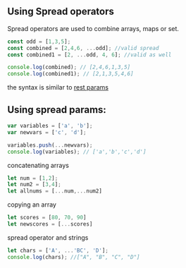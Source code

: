 ## Using Spread operators

Spread operators are used to combine arrays, maps or set.

```js
const odd = [1,3,5];
const combined = [2,4,6, ...odd]; //valid spread
const combined1 = [2, ...odd, 4, 6]; //valid as well

console.log(combined); // [2,4,6,1,3,5]
console.log(combined1); // [2,1,3,5,4,6]
```

the syntax is similar to [rest params](03_rest_params.md)

## Using spread params:

```js
var variables = ['a', 'b'];
var newvars = ['c', 'd'];

variables.push(...newvars);
console.log(variables); // ['a','b','c','d']
```
concatenating arrays
```js
let num = [1,2];
let num2 = [3,4];
let allnums = [...num,...num2]
```

copying an array
```js
let scores = [80, 70, 90]
let newscores = [...scores]
```

spread operator and strings

```js
let chars = ['A', ...'BC', 'D'];
console.log(chars); //["A", "B", "C", "D"]
```

